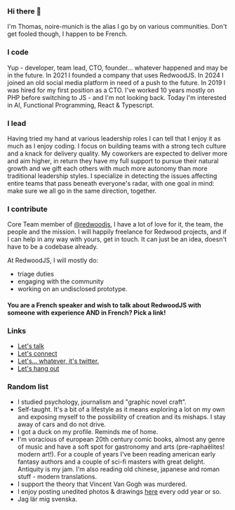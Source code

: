 ### Hi there 👋
I'm Thomas, noire-munich is the alias I go by on various communities. Don't get fooled though, I happen to be French.

### I code
Yup - developer, team lead, CTO, founder... whatever happened and may be in the future.
In 2021 I founded a company that uses RedwoodJS.
In 2024 I joined an old social media platform in need of a push to the future.
In 2019 I was hired for my first position as a CTO.
I've worked 10 years mostly on PHP before switching to JS - and I'm not looking back.
Today I'm interested in AI, Functional Programming, React & Typescript.

### I lead
Having tried my hand at various leadership roles I can tell that I enjoy it as much as I enjoy coding.
I focus on building teams with a strong tech culture and a knack for delivery quality. My coworkers are expected to deliver more and aim higher, in return they have my full support to pursue their natural growth and we gift each others with much more autonomy than more traditional leadership styles. I specialize in detecting the issues affecting entire teams that pass beneath everyone's radar, with one goal in mind: make sure we all go in the same direction, together.

### I contribute
Core Team member of [@redwoodjs](https://github.com/redwoodjs/redwood), I have a lot of love for it, the team, the people and the mission. I will happily freelance for Redwood projects, and if I can help in any way with yours, get in touch. It can just be an idea, doesn't have to be a codebase already.

At RedwoodJS, I will mostly do:
- triage duties
- engaging with the community
- working on an undisclosed prototype.

#### You are a French speaker and wish to talk about RedwoodJS with someone with experience AND in French? Pick a link!

### Links
- [Let's talk](https://calendly.com/noire-munich)
- [Let's connect](https://www.linkedin.com/in/tseillan/)
- [Let's... whatever, it's twitter.](https://twitter.com/MunichNoire)
- [Let's hang out](https://www.google.com/search?q=le%20bistroquet&oq=le+bistroquet&aqs=chrome..69i57.2531j0j1&sourceid=chrome&ie=UTF-8&tbs=lf:1,lf_ui:9&tbm=lcl&rflfq=1&num=10&rldimm=8391344254798344134&lqi=Cg1sZSBiaXN0cm9xdWV0Wg8iDWxlIGJpc3Ryb3F1ZXSSAQNiYXKaASRDaGREU1VoTk1HOW5TMFZKUTBGblNVUXdjMDVRWm1oUlJSQUKqARUQASoRIg1sZSBiaXN0cm9xdWV0KAQ&phdesc=barG7fgvJQI&ved=2ahUKEwjh4tvf2oX6AhXshM4BHZeuBI4QvS56BAgFEAE&sa=X&rlst=f#rlfi=hd:;si:8391344254798344134,l,Cg1sZSBiaXN0cm9xdWV0Wg8iDWxlIGJpc3Ryb3F1ZXSSAQNiYXKaASRDaGREU1VoTk1HOW5TMFZKUTBGblNVUXdjMDVRWm1oUlJSQUKqARUQASoRIg1sZSBiaXN0cm9xdWV0KAQ,y,barG7fgvJQI;mv:[[50.662058599999995,5.8608518],[48.1618358,0.8292624000000001]];tbs:lrf:!1m4!1u3!2m2!3m1!1e1!1m4!1u5!2m2!5m1!1sgcid_3french_1restaurant!1m4!1u5!2m2!5m1!1sgcid_3seafood_1restaurant!1m4!1u2!2m2!2m1!1e1!2m1!1e2!2m1!1e5!2m1!1e3!3sIAEqAkZS,lf:1,lf_ui:9)

### Random list
- I studied psychology, journalism and "graphic novel craft".
- Self-taught. It's a bit of a lifestyle as it means exploring a lot on my own and exposing myself to the possibility of creation and its mishaps. I stay away of cars and do not drive.
- I got a duck on my profile. Reminds me of home.
- I'm voracious of european 20th century comic books, almost any genre of music and have a soft spot for gastronomy and arts (pre-raphaëlites! modern art!). For a couple of years I've been reading american early fantasy authors and a couple of sci-fi masters with great delight. Antiquity is my jam. I'm also reading old chinese, japanese and roman stuff - modern translations.
- I support the theory that Vincent Van Gogh was murdered.
- I enjoy posting unedited photos & drawings [here](https://www.instagram.com/noire.munich/) every odd year or so.
- Jag lär mig svenska.

